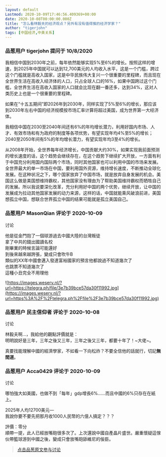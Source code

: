 ```yaml
---
layout: default
Lastmod: 2020-10-09T17:46:56.409369+00:00
date: 2020-10-08T00:00:00.000Z
title: "怎么看林毅夫的经济观点？另外有没有值得推的经济学家？"
author: "tigerjohn"
tags: [中国经济,中美关系]
---
```



### 品葱用户 **tigerjohn** 提问于 10/8/2020
    
我相信中国到2030年之前，每年依然能够实现5%至6%的增长。按照这样的增速，到2025年中国就可以达到12,700美元的人均收入水平，这是一个门槛，跨过这个门槛就是高收入国家，这是中华民族伟大复兴一个很重要的里程碑，而且现在全世界生活在高收入经济体的人口，只占全球人口的16%，如果中国跨过这个门槛，全世界生活在高收入国家的人口就会比现在翻一番还多，达到34%，这对人类历史上也是一个很重要的里程碑。  
  
如果在“十五五期间”即2026年到2030年，同样实现了5%至6%的增长，那应该到2030年左右中国的经济规模按市场汇率计算将超过美国，成为世界第一大经济体。  
  
我相信中国在2030至2040年间还有6%的年均增长潜力，利用好国内市场、人才、有效市场和有为政府的制度等各项优势，有望实现年均4%至5%的增长；2040至2050年间有5%的年均增长潜力，有望实现年均3至4%的增长。  
  
从2008年开始，全世界每年经济增长，中国贡献大约30%，如果实现我前面预测的增长速度的话，这个趋势会继续存在，在这个趋势下继续扩大开放，一方面有利于中国充分利用国内国际两个市场，同时其他国家也可以利用中国的市场来发展。全世界最大的单一市场在中国，要利用国外资源，维持增长速度，不断推动全球化发展。在这种状况之下，哪个国家放弃了中国市场，就是放弃自身发展的机会。美国这么做是美国想维持霸权，其他国家没有理由为了帮助美国维持霸权而牺牲自己的发展。所以我说要深化改革，充分利用好中国的两个优势，继续开放，让中国的发展成为拉动其他国家发展的动力来源，这样的话，中国就能乘风破浪前进，美国想孤立中国，想联合世界孤立中国的结果可能就是孤立美国自己。
    
                

### 品葱用户 **MasonQian** 评论于 2020-10-09
讨论

        
他是從金門抱了一個球游過去中國大陸的台灣叛徒  
拿了中共的錢出國讀名校  
剛畢業的時候言論可能還好  
到後來越來越誇張，變成只會吹牛B  
類似的XX年中國會邁入發達富裕國家的預言他都說過不知道幾次了  
也跳票不知道幾次了  
這種小丑完全不用理他  
  
![https://images.weserv.nl/?url=https://telegra.ph/file/3e7b39bce57da30f11992.jpg](https://images.weserv.nl/?url=https%3A%2F%2Ftelegra.ph%2Ffile%2F3e7b39bce57da30f11992.jpg)
        
                

### 品葱用户 **民主信仰者** 评论于 2020-10-08
讨论

        
林毅夫啊...，我給他的觀點評價就是：  
明明說好是三年，三年之後又三年，三年之後又三年，都要十年了！~大佬~。  
  
真要找能理解中國的經濟學家，不如看一下向松祚？不要全信他的話就行，切記**無間道**。
        
                

### 品葱用户 **Acca0429** 评论于 2020-10-09
讨论

        
哪怕強大如美國，也做不到「每年」gdp增長6%......而且中國的6%只存在在紙上。  
  
  
2025年人均12700美元—  
我說你要不要先把那月收1000人民幣的六億人搞定？？？  
  
評價：零分  
順帶一提，此人已經放嘴砲很多次了。上次還說中國自產晶片盛世。嚴重懷疑這傢伙帶籃球游到中國之後，變成只會放嘴砲舔維尼的佞臣。
        
                





> [点击品葱原文参与讨论](https://pincong.rocks/question/31933)

